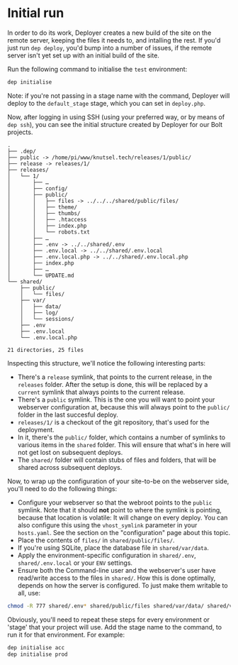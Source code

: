 Initial run
===========

In order to do its work, Deployer creates a new build of the site on the remote
server, keeping the files it needs to, and intalling the rest. If you'd just
run `dep deploy`, you'd bump into a number of issues, if the remote server
isn't yet set up with an initial build of the site.

Run the following command to initialise the `test` environment:

```bash
dep initialise
```

Note: if you're not passing in a stage name with the command, Deployer will
deploy to the `default_stage` stage, which you can set in `deploy.php`.

Now, after logging in using SSH (using your preferred way, or by means of `dep
ssh`), you can see the initial structure created by Deployer for our Bolt
projects.

```text
.
├── .dep/
├── public -> /home/pi/www/knutsel.tech/releases/1/public/
├── release -> releases/1/
├── releases/
│   └── 1/
│       ├── …
│       ├── config/
│       ├── public/
│       │   ├── files -> ../../../shared/public/files/
│       │   ├── theme/
│       │   ├── thumbs/
│       │   ├── .htaccess
│       │   ├── index.php
│       │   └── robots.txt
│       ├── …
│       ├── .env -> ../../shared/.env
│       ├── .env.local -> ../../shared/.env.local
│       ├── .env.local.php -> ../../shared/.env.local.php
│       ├── index.php
│       ├── …
│       └── UPDATE.md
└── shared/
    ├── public/
    │   └── files/
    ├── var/
    │   ├── data/
    │   ├── log/
    │   └── sessions/
    ├── .env
    ├── .env.local
    └── .env.local.php

21 directories, 25 files
```

Inspecting this structure, we'll notice the following interesting parts:

- There's a `release` symlink, that points to the current release, in the
  `releases` folder. After the setup is done, this will be replaced by a
  `current` symlink that always points to the current release.
- There's a `public` symlink. This is the one you will want to point your
  webserver configuration at, because this will always point to the `public/`
  folder in the last succesful deploy.
- `releases/1/` is a checkout of the git repository, that's used for the
  deployment.
- In it, there's the `public/` folder, which contains a number of symlinks to
  various items in the `shared` folder. This will ensure that what's in here
  will not get lost on subsequent deploys.
- The `shared/` folder will contain stubs of files and folders, that will be
  shared across subsequent deploys.

Now, to wrap up the configuration of your site-to-be on the webserver side,
you'll need to do the following things:

- Configure your webserver so that the webroot points to the `public` symlink.
  Note that it should **not** point to where the symlink is pointing, because
  that location is volatile: It will change on every deploy. You can also
  configure this using the `vhost_symlink` parameter in your `hosts.yaml`. See
  the section on the "configuration" page about this topic.
- Place the contents of `files/` in `shared/public/files/`.
- If you're using SQLite, place the database file in `shared/var/data`.
- Apply the environment-specific configuration in `shared/.env`,
  `shared/.env.local` or your `ENV` settings.
- Ensure both the Command-line user and the webserver's user have read/write
  access to the files in `shared/`. How this is done optimally, depends on how
  the server is configured. To just make them writable to all, use:

```bash
chmod -R 777 shared/.env* shared/public/files shared/var/data/ shared/var/log shared/var/sessions
```

Obviously, you'll need to repeat these steps for every environment or 'stage'
that your project will use. Add the stage name to the command, to run it for
that environment. For example:

```bash
dep initialise acc
dep initialise prod
```
